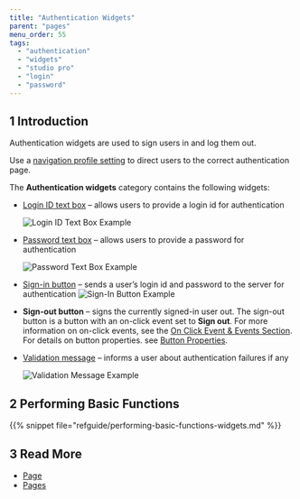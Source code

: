 ```yaml
---
title: "Authentication Widgets"
parent: "pages"
menu_order: 55
tags:
  - "authentication"
  - "widgets"
  - "studio pro"
  - "login"
  - "password"
---
```


## 1 Introduction

Authentication widgets are used to sign users in and log them out.

Use a [navigation profile setting](navigation#authentication) to direct users to the correct authentication page.

The **Authentication widgets** category contains the following widgets:

* [Login ID text box](login-id-text-box) – allows users to provide a login id for authentication

    ![Login ID Text Box Example](attachments/authentication-widgets/logid-id-example.png)

* [Password text box](password-text-box) – allows users to provide a password for authentication

    ![Password Text Box Example](attachments/authentication-widgets/password-text-box-example.png)

* [Sign-in button](sign-in-button) – sends a user’s login id and password to the server for authentication ![Sign-In Button Example](attachments/authentication-widgets/sign-in-button-example.png)

* **Sign-out button** – signs the currently signed-in user out. The sign-out button is a button with an on-click event set to **Sign out**. For more information on on-click events, see the [On Click Event & Events Section](on-click-event). For details on button properties. see [Button Properties](button-properties).

* [Validation message](validation-message) – informs a user about authentication failures if any

    ![Validation Message Example](attachments/authentication-widgets/validation-message-example.png)

## 2 Performing Basic Functions

{{% snippet file="refguide/performing-basic-functions-widgets.md" %}}

## 3 Read More

* [Page](page)
* [Pages](pages)